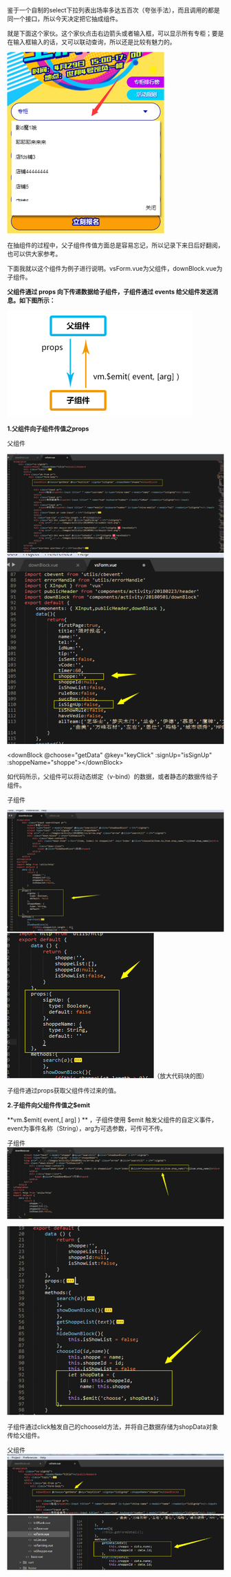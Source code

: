 鉴于一个自制的select下拉列表出场率多达五百次（夸张手法），而且调用的都是同一个接口，所以今天决定把它抽成组件。

就是下面这个家伙。这个家伙点击右边箭头或者输入框，可以显示所有专柜；要是在输入框输入的话，又可以联动查询，所以还是比较有魅力的。

![](/assets/form.png)

在抽组件的过程中，父子组件传值方面总是容易忘记，所以记录下来日后好翻阅，也可以供大家参考。

下面我就以这个组件为例子进行说明。vsForm.vue为父组件，downBlock.vue为子组件。

**父组件通过 props 向下传递数据给子组件，子组件通过 events 给父组件发送消息。如下图所示：**

![](/assets/mind.png)

**1.父组件向子组件传值之props**



父组件

![](/assets/parent.png)![](/assets/parent2.png)

&lt;downBlock @choose="getData" @key="keyClick" :signUp="isSignUp" :shoppeName="shoppe"&gt;&lt;/downBlock&gt;

如代码所示，父组件可以将动态绑定（v-bind）的数据，或者静态的数据传给子组件。



子组件

![](/assets/child.png)![](/assets/child2.png)（放大代码块的图）

子组件通过props获取父组件传过来的值。



**2.子组件向父组件传值之$emit**

**vm.$emit\( event,\[ arg\] \) ** ，子组件使用 $emit 触发父组件的自定义事件，event为事件名称（String），arg为可选参数，可传可不传。

子组件![](/assets/child3.png)

![](/assets/child4.png)

子组件通过click触发自己的chooseId方法，并将自己数据存储为shopData对象传给父组件。



父组件![](/assets/parent3.png)![](/assets/parent4.png)



